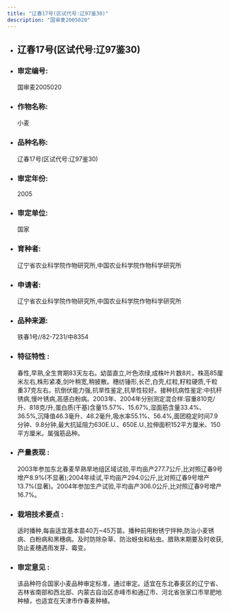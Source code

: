 ```yaml
---
title: "辽春17号(区试代号:辽97鉴30)"
description: "国审麦2005020"
---
```

* ## 辽春17号(区试代号:辽97鉴30)
* ###  审定编号:  
   国审麦2005020

*  ### 作物名称:  
   小麦

*   ###  品种名称: 
    辽春17号(区试代号:辽97鉴30)

*   ### 审定年份: 
    2005

*   ### 审定单位:  
    国家

*   ### 育种者:  
    辽宁省农业科学院作物研究所,中国农业科学院作物科学研究所

*   ### 申请者:  
    辽宁省农业科学院作物研究所,中国农业科学院作物科学研究所

*   ### 品种来源:  
    铁春1号//82-7231/中8354

*   ### 特征特性 : 
    春性,早熟,全生育期83天左右。幼苗直立,叶色浓绿,成株叶片数8片。株高85厘米左右,株形紧凑,剑叶稍宽,稍披散。穗纺锤形,长芒,白壳,红粒,籽粒硬质,千粒重37克左右。抗倒伏能力强,抗旱性鉴定,抗旱性较好。接种抗病性鉴定:中抗秆锈病,慢叶锈病,高感白粉病。2003年、2004年分别测定混合样:容重810克/升、818克/升,蛋白质(干基)含量15.57%、15.67%,湿面筋含量33.4%、36.5%,沉降值46.3毫升、48.2毫升,吸水率55.1%、56.4%,面团稳定时间7.9分钟、9.8分钟,最大抗延阻力630E.U.、650E.U.,拉伸面积152平方厘米、150平方厘米。属强筋品种。

*   ### 产量表现 : 
    2003年参加东北春麦早熟旱地组区域试验,平均亩产277.7公斤,比对照辽春9号增产8.9%(不显著);2004年续试,平均亩产294.0公斤,比对照辽春9号增产13.7%(显著)。2004年参加生产试验,平均亩产306.0公斤,比对照辽春9号增产16.7%。

*   ### 栽培技术要点 : 
    适时播种,每亩适宜基本苗40万~45万苗。播种前用粉锈宁拌种,防治小麦锈病、白粉病和黑穗病。及时防除杂草、防治蚜虫和粘虫。腊熟末期要及时收获,防止麦穗遇雨发芽、霉变。

*   ### 审定意见 : 
    该品种符合国家小麦品种审定标准，通过审定。适宜在东北春麦区的辽宁省、吉林省南部和西北部、内蒙古自治区赤峰市和通辽市、河北省张家口市旱肥地种植，也适宜在天津市作春麦种植。

